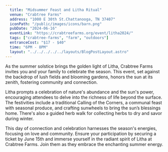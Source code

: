 ```yaml
---
  title: "Midsummer Feast and Litha Ritual"
  venue: "Crabtree Farms"
  address: "1000 E 30th St.Chattanooga, TN 37407"
  iconPath: "/public/images/icons/barn.png"
  pubDate: "2024-06-16"
  eventLink: "https://crabtreefarms.org/event/litha2024/"
  tags: ["crabtree-farms", "farm", "outdoors"]
  entranceCost: "$17 - $40"
  time: "6PM - 8PM"
  layout: "../../../../../layouts/BlogPostLayout.astro"
---
```


As the summer solstice brings the golden light of Litha, Crabtree Farms invites you and your family to celebrate the season. This event, set against the backdrop of lush fields and blooming gardens, honors the sun at its zenith, fostering community and connection.

Litha prompts a celebration of nature's abundance and the sun's power, encouraging attendees to delve into the richness of life beyond the surface. The festivities include a traditional Calling of the Corners, a communal feast with seasonal produce, and crafting sunwheels to bring the sun’s blessings home. There's also a guided herb walk for collecting herbs to dry and savor during winter.

This day of connection and celebration harnesses the season's energies, focusing on love and community. Ensure your participation by securing a ticket by June 15th and immerse yourself in the radiant spirit of Litha at Crabtree Farms. Join them as they embrace the enchanting summer energy.
